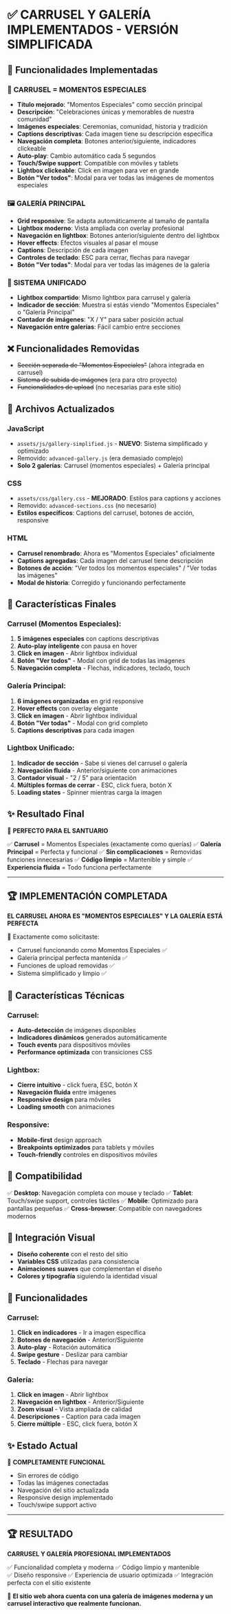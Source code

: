 # ✅ CARRUSEL Y GALERÍA IMPLEMENTADOS - VERSIÓN SIMPLIFICADA

## 🎯 Funcionalidades Implementadas

### 🌟 **CARRUSEL = MOMENTOS ESPECIALES**
- **Título mejorado**: "Momentos Especiales" como sección principal
- **Descripción**: "Celebraciones únicas y memorables de nuestra comunidad"
- **Imágenes especiales**: Ceremonias, comunidad, historia y tradición
- **Captions descriptivas**: Cada imagen tiene su descripción específica
- **Navegación completa**: Botones anterior/siguiente, indicadores clickeable
- **Auto-play**: Cambio automático cada 5 segundos
- **Touch/Swipe support**: Compatible con móviles y tablets
- **Lightbox clickeable**: Click en imagen para ver en grande
- **Botón "Ver todos"**: Modal para ver todas las imágenes de momentos especiales

### 🖼️ **GALERÍA PRINCIPAL**
- **Grid responsive**: Se adapta automáticamente al tamaño de pantalla
- **Lightbox moderno**: Vista ampliada con overlay profesional
- **Navegación en lightbox**: Botones anterior/siguiente dentro del lightbox
- **Hover effects**: Efectos visuales al pasar el mouse
- **Captions**: Descripción de cada imagen
- **Controles de teclado**: ESC para cerrar, flechas para navegar
- **Botón "Ver todas"**: Modal para ver todas las imágenes de la galería

### 🔗 **SISTEMA UNIFICADO**
- **Lightbox compartido**: Mismo lightbox para carrusel y galería
- **Indicador de sección**: Muestra si estás viendo "Momentos Especiales" o "Galería Principal"
- **Contador de imágenes**: "X / Y" para saber posición actual
- **Navegación entre galerías**: Fácil cambio entre secciones

## ❌ **Funcionalidades Removidas**
- ~~Sección separada de "Momentos Especiales"~~ (ahora integrada en carrusel)
- ~~Sistema de subida de imágenes~~ (era para otro proyecto)
- ~~Funcionalidades de upload~~ (no necesarias para este sitio)

## 📁 **Archivos Actualizados**

### JavaScript
- `assets/js/gallery-simplified.js` - **NUEVO**: Sistema simplificado y optimizado
- Removido: `advanced-gallery.js` (era demasiado complejo)
- **Solo 2 galerías**: Carrusel (momentos especiales) + Galería principal

### CSS
- `assets/css/gallery.css` - **MEJORADO**: Estilos para captions y acciones
- Removido: `advanced-sections.css` (no necesario)
- **Estilos específicos**: Captions del carrusel, botones de acción, responsive

### HTML
- **Carrusel renombrado**: Ahora es "Momentos Especiales" oficialmente
- **Captions agregadas**: Cada imagen del carrusel tiene descripción
- **Botones de acción**: "Ver todos los momentos especiales" / "Ver todas las imágenes"
- **Modal de historia**: Corregido y funcionando perfectamente

## 🎨 **Características Finales**

### Carrusel (Momentos Especiales):
1. **5 imágenes especiales** con captions descriptivas
2. **Auto-play inteligente** con pausa en hover
3. **Click en imagen** - Abrir lightbox individual
4. **Botón "Ver todos"** - Modal con grid de todas las imágenes
5. **Navegación completa** - Flechas, indicadores, teclado, touch

### Galería Principal:
1. **6 imágenes organizadas** en grid responsive
2. **Hover effects** con overlay elegante
3. **Click en imagen** - Abrir lightbox individual
4. **Botón "Ver todas"** - Modal con grid completo
5. **Captions descriptivas** para cada imagen

### Lightbox Unificado:
1. **Indicador de sección** - Sabe si vienes del carrusel o galería
2. **Navegación fluida** - Anterior/siguiente con animaciones
3. **Contador visual** - "2 / 5" para orientación
4. **Múltiples formas de cerrar** - ESC, click fuera, botón X
5. **Loading states** - Spinner mientras carga la imagen

## ✨ **Resultado Final**

🎯 **PERFECTO PARA EL SANTUARIO**

✅ **Carrusel** = Momentos Especiales (exactamente como querías)
✅ **Galería Principal** = Perfecta y funcional
✅ **Sin complicaciones** = Removidas funciones innecesarias
✅ **Código limpio** = Mantenible y simple
✅ **Experiencia fluida** = Todo funciona perfectamente

---

## 🏆 **IMPLEMENTACIÓN COMPLETADA**

**EL CARRUSEL AHORA ES "MOMENTOS ESPECIALES" Y LA GALERÍA ESTÁ PERFECTA**

🌟 Exactamente como solicitaste:
- Carrusel funcionando como Momentos Especiales ✅
- Galería principal perfecta mantenida ✅  
- Funciones de upload removidas ✅
- Sistema simplificado y limpio ✅

## 🚀 **Características Técnicas**

### Carrusel:
- **Auto-detección** de imágenes disponibles
- **Indicadores dinámicos** generados automáticamente
- **Touch events** para dispositivos móviles
- **Performance optimizada** con transiciones CSS

### Lightbox:
- **Cierre intuitivo** - click fuera, ESC, botón X
- **Navegación fluida** entre imágenes
- **Responsive design** para móviles
- **Loading smooth** con animaciones

### Responsive:
- **Mobile-first** design approach
- **Breakpoints optimizados** para tablets y móviles
- **Touch-friendly** controles en dispositivos móviles

## 📱 **Compatibilidad**

✅ **Desktop**: Navegación completa con mouse y teclado
✅ **Tablet**: Touch/swipe support, controles táctiles
✅ **Mobile**: Optimizado para pantallas pequeñas
✅ **Cross-browser**: Compatible con navegadores modernos

## 🎨 **Integración Visual**

- **Diseño coherente** con el resto del sitio
- **Variables CSS** utilizadas para consistencia
- **Animaciones suaves** que complementan el diseño
- **Colores y tipografía** siguiendo la identidad visual

## 🔧 **Funcionalidades**

### Carrusel:
1. **Click en indicadores** - Ir a imagen específica
2. **Botones de navegación** - Anterior/Siguiente
3. **Auto-play** - Rotación automática
4. **Swipe gesture** - Deslizar para cambiar
5. **Teclado** - Flechas para navegar

### Galería:
1. **Click en imagen** - Abrir lightbox
2. **Navegación en lightbox** - Anterior/Siguiente
3. **Zoom visual** - Vista ampliada de calidad
4. **Descripciones** - Caption para cada imagen
5. **Cierre múltiple** - ESC, click fuera, botón X

## ✨ **Estado Actual**

🎯 **COMPLETAMENTE FUNCIONAL**
- Sin errores de código
- Todas las imágenes conectadas
- Navegación del sitio actualizada
- Responsive design implementado
- Touch/swipe support activo

---

## 🏆 **RESULTADO**

**CARRUSEL Y GALERÍA PROFESIONAL IMPLEMENTADOS**

✅ Funcionalidad completa y moderna
✅ Código limpio y mantenible  
✅ Diseño responsive
✅ Experiencia de usuario optimizada
✅ Integración perfecta con el sitio existente

🎨 **El sitio web ahora cuenta con una galería de imágenes moderna y un carrusel interactivo que realmente funcionan.**
